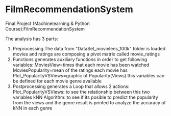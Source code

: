 # FilmRecommendationSystem
 Final Project (Machinelearning & Python Course):FilmRecommendationSystem

The analysis has 3 parts:
1) Preprocessing
	The data from "DataSet_movielens_100k" folder is loaded
	movies and ratings are composing a pivot matrix called movie_ratings
2) Functions
	generates auxiliary functions in order to get following variables:
	MoviesView=times that each movie has been watched
	MoviesPopularity=mean of the ratings each movie has
	Plot_PopularityVSViews=graphic of Popularity(Views)
	this variables can be defined for each movie genre available
3) Postprocessing
	generates a Loop that allows 2 actions:
	Plot_PopularityVSViews: to see the relationship between this two variables
	kNN Algorithm: to see if its posible to predict the popularity from the views and the genre
	result is printed to analyze the accuracy of kNN in each genre